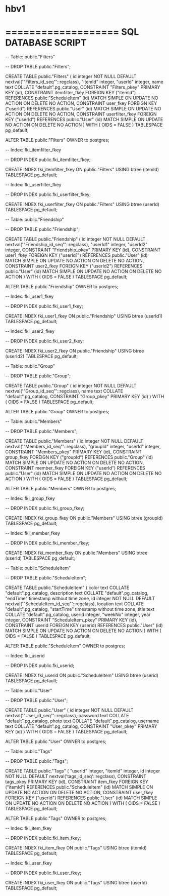 # hbv1

===================
SQL DATABASE SCRIPT
===================

-- Table: public."Filters"

-- DROP TABLE public."Filters";

CREATE TABLE public."Filters"
(
    id integer NOT NULL DEFAULT nextval('"Filters_id_seq"'::regclass),
    "itemId" integer,
    "userId" integer,
    name text COLLATE "default".pg_catalog,
    CONSTRAINT "Filters_pkey" PRIMARY KEY (id),
    CONSTRAINT itemfilter_fkey FOREIGN KEY ("itemId")
        REFERENCES public."ScheduleItem" (id) MATCH SIMPLE
        ON UPDATE NO ACTION
        ON DELETE NO ACTION,
    CONSTRAINT user_fkey FOREIGN KEY ("userId")
        REFERENCES public."User" (id) MATCH SIMPLE
        ON UPDATE NO ACTION
        ON DELETE NO ACTION,
    CONSTRAINT userfilter_fkey FOREIGN KEY ("userId")
        REFERENCES public."User" (id) MATCH SIMPLE
        ON UPDATE NO ACTION
        ON DELETE NO ACTION
)
WITH (
    OIDS = FALSE
)
TABLESPACE pg_default;

ALTER TABLE public."Filters"
    OWNER to postgres;

-- Index: fki_itemfilter_fkey

-- DROP INDEX public.fki_itemfilter_fkey;

CREATE INDEX fki_itemfilter_fkey
    ON public."Filters" USING btree
    (itemId)
    TABLESPACE pg_default;

-- Index: fki_userfilter_fkey

-- DROP INDEX public.fki_userfilter_fkey;

CREATE INDEX fki_userfilter_fkey
    ON public."Filters" USING btree
    (userId)
    TABLESPACE pg_default;

-- Table: public."Friendship"

-- DROP TABLE public."Friendship";

CREATE TABLE public."Friendship"
(
    id integer NOT NULL DEFAULT nextval('"Friendship_id_seq"'::regclass),
    "userId1" integer,
    "userId2" integer,
    CONSTRAINT "Friendship_pkey" PRIMARY KEY (id),
    CONSTRAINT user1_fkey FOREIGN KEY ("userId1")
        REFERENCES public."User" (id) MATCH SIMPLE
        ON UPDATE NO ACTION
        ON DELETE NO ACTION,
    CONSTRAINT user2_fkey FOREIGN KEY ("userId2")
        REFERENCES public."User" (id) MATCH SIMPLE
        ON UPDATE NO ACTION
        ON DELETE NO ACTION
)
WITH (
    OIDS = FALSE
)
TABLESPACE pg_default;

ALTER TABLE public."Friendship"
    OWNER to postgres;

-- Index: fki_user1_fkey

-- DROP INDEX public.fki_user1_fkey;

CREATE INDEX fki_user1_fkey
    ON public."Friendship" USING btree
    (userId1)
    TABLESPACE pg_default;

-- Index: fki_user2_fkey

-- DROP INDEX public.fki_user2_fkey;

CREATE INDEX fki_user2_fkey
    ON public."Friendship" USING btree
    (userId2)
    TABLESPACE pg_default;

-- Table: public."Group"

-- DROP TABLE public."Group";

CREATE TABLE public."Group"
(
    id integer NOT NULL DEFAULT nextval('"Group_id_seq"'::regclass),
    name text COLLATE "default".pg_catalog,
    CONSTRAINT "Group_pkey" PRIMARY KEY (id)
)
WITH (
    OIDS = FALSE
)
TABLESPACE pg_default;

ALTER TABLE public."Group"
    OWNER to postgres;

-- Table: public."Members"

-- DROP TABLE public."Members";

CREATE TABLE public."Members"
(
    id integer NOT NULL DEFAULT nextval('"Members_id_seq"'::regclass),
    "groupId" integer,
    "userId" integer,
    CONSTRAINT "Members_pkey" PRIMARY KEY (id),
    CONSTRAINT group_fkey FOREIGN KEY ("groupId")
        REFERENCES public."Group" (id) MATCH SIMPLE
        ON UPDATE NO ACTION
        ON DELETE NO ACTION,
    CONSTRAINT member_fkey FOREIGN KEY ("userId")
        REFERENCES public."User" (id) MATCH SIMPLE
        ON UPDATE NO ACTION
        ON DELETE NO ACTION
)
WITH (
    OIDS = FALSE
)
TABLESPACE pg_default;

ALTER TABLE public."Members"
    OWNER to postgres;

-- Index: fki_group_fkey

-- DROP INDEX public.fki_group_fkey;

CREATE INDEX fki_group_fkey
    ON public."Members" USING btree
    (groupId)
    TABLESPACE pg_default;

-- Index: fki_member_fkey

-- DROP INDEX public.fki_member_fkey;

CREATE INDEX fki_member_fkey
    ON public."Members" USING btree
    (userId)
    TABLESPACE pg_default;

-- Table: public."ScheduleItem"

-- DROP TABLE public."ScheduleItem";

CREATE TABLE public."ScheduleItem"
(
    color text COLLATE "default".pg_catalog,
    description text COLLATE "default".pg_catalog,
    "endTime" timestamp without time zone,
    id integer NOT NULL DEFAULT nextval('"ScheduleItem_id_seq"'::regclass),
    location text COLLATE "default".pg_catalog,
    "startTime" timestamp without time zone,
    title text COLLATE "default".pg_catalog,
    userid integer,
    "weekNo" integer,
    year integer,
    CONSTRAINT "ScheduleItem_pkey" PRIMARY KEY (id),
    CONSTRAINT userid FOREIGN KEY (userid)
        REFERENCES public."User" (id) MATCH SIMPLE
        ON UPDATE NO ACTION
        ON DELETE NO ACTION
)
WITH (
    OIDS = FALSE
)
TABLESPACE pg_default;

ALTER TABLE public."ScheduleItem"
    OWNER to postgres;

-- Index: fki_userid

-- DROP INDEX public.fki_userid;

CREATE INDEX fki_userid
    ON public."ScheduleItem" USING btree
    (userid)
    TABLESPACE pg_default;

-- Table: public."User"

-- DROP TABLE public."User";

CREATE TABLE public."User"
(
    id integer NOT NULL DEFAULT nextval('"User_id_seq"'::regclass),
    password text COLLATE "default".pg_catalog,
    photo text COLLATE "default".pg_catalog,
    username text COLLATE "default".pg_catalog,
    CONSTRAINT "User_pkey" PRIMARY KEY (id)
)
WITH (
    OIDS = FALSE
)
TABLESPACE pg_default;

ALTER TABLE public."User"
    OWNER to postgres;

-- Table: public."Tags"

-- DROP TABLE public."Tags";

CREATE TABLE public."Tags"
(
    "userId" integer,
    "itemId" integer,
    id integer NOT NULL DEFAULT nextval('tags_id_seq'::regclass),
    CONSTRAINT tags_pkey PRIMARY KEY (id),
    CONSTRAINT item_fkey FOREIGN KEY ("itemId")
        REFERENCES public."ScheduleItem" (id) MATCH SIMPLE
        ON UPDATE NO ACTION
        ON DELETE NO ACTION,
    CONSTRAINT user_fkey FOREIGN KEY ("userId")
        REFERENCES public."User" (id) MATCH SIMPLE
        ON UPDATE NO ACTION
        ON DELETE NO ACTION
)
WITH (
    OIDS = FALSE
)
TABLESPACE pg_default;

ALTER TABLE public."Tags"
    OWNER to postgres;

-- Index: fki_item_fkey

-- DROP INDEX public.fki_item_fkey;

CREATE INDEX fki_item_fkey
    ON public."Tags" USING btree
    (itemId)
    TABLESPACE pg_default;

-- Index: fki_user_fkey

-- DROP INDEX public.fki_user_fkey;

CREATE INDEX fki_user_fkey
    ON public."Tags" USING btree
    (userId)
    TABLESPACE pg_default;